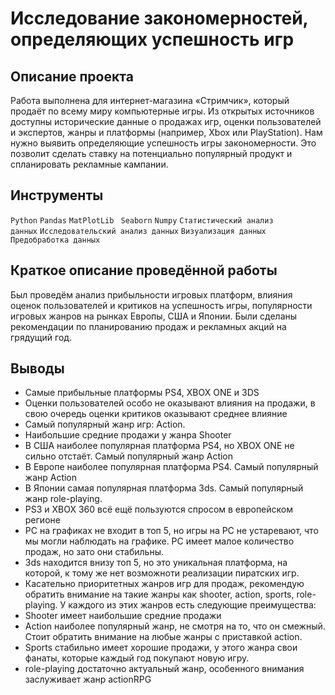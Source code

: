 # Исследование закономерностей, определяющих успешность игр
## Описание проекта
Работа выполнена для интернет-магазина «Стримчик», который продаёт по всему миру компьютерные игры. Из открытых источников доступны исторические данные о продажах игр, оценки пользователей и экспертов, жанры и платформы (например, Xbox или PlayStation). Нам нужно выявить определяющие успешность игры закономерности. Это позволит сделать ставку на потенциально популярный продукт и спланировать рекламные кампании.
## Инструменты
<code>Python</code> <code>Pandas</code> <code>MatPlotLib</code> <code> Seaborn</code> <code>Numpy</code> <code>Статистический анализ данных</code> <code>Исследовательский анализ данных</code> <code>Визуализация данных</code> <code>Предобработка данных</code>
## Краткое описание проведённой работы
Был проведём анализ прибыльности игровых платформ, влияния оценок пользователей и критиков на успешность игры, популярности игровых жанров на рынках Европы, США и Японии. Были сделаны рекомендации по планированию продаж и рекламных акций на грядущий год.
## Выводы
* Самые прибыльные платформы PS4, XBOX ONE и 3DS
* Оценки пользователей особо не оказывают влияния на продажи, в свою очередь оценки критиков оказывают среднее влияние
* Самый популярный жанр игр: Action.
* Наибольшие средние продажи у жанра Shooter
* В США наиболее популярная платформа PS4, но XBOX ONE не сильно отстаёт. Самый популярный жанр Action
* В Европе наиболее популярная платформа PS4. Самый популярный жанр Action
* В Японии самая популярная платформа 3ds. Самый популярный жанр role-playing.
* PS3 и XBOX 360 всё ещё пользуются спросом в европейском регионе
* PC на графиках не входит в топ 5, но игры на PC не устаревают, что мы могли наблюдать на графике. PC имеет малое количество продаж, но зато они стабильны.
* 3ds находится внизу топ 5, но это уникальная платформа, на которой, к тому же нет возможноти реализации пиратских игр.
* Касательно приоритетных жанров игр для продаж, рекомендую обратить внимание на такие жанры как shooter, action, sports, role-playing. У каждого из этих жанров есть следующие преимущества:
* Shooter имеет наибольшие средние продажи
* Action наиболее популярный жанр, не смотря на то, что он смежный. Стоит обратить внимание на любые жанры с приставкой action.
* Sports стабильно имеет хорошие продажи, у этого жанра свои фанаты, которые каждый год покупают новую игру.
* role-playing достаточно актуальный жанр, особенного внимания заслуживает жанр actionRPG
